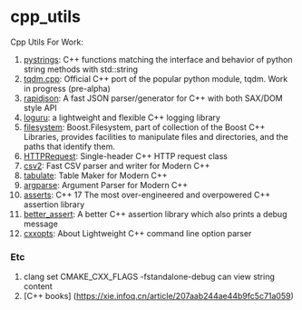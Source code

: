 # cpp_utils

Cpp Utils  For Work:

1. [pystrings](https://github.com/imageworks/pystring): C++ functions matching the interface and behavior of python string methods with std::string
2. [tqdm.cpp](https://github.com/tqdm/tqdm.cpp.git): Official C++ port of the popular python module, tqdm. Work in progress (pre-alpha)
3. [rapidjson](https://github.com/Tencent/rapidjson): A fast JSON parser/generator for C++ with both SAX/DOM style API
4. [loguru](https://github.com/emilk/loguru): a lightweight and flexible C++ logging library
5. [filesystem](https://github.com/boostorg/filesystem.git):
Boost.Filesystem, part of collection of the Boost C++ Libraries, provides facilities to manipulate files and directories, and the paths that identify them.
6. [HTTPRequest](https://github.com/elnormous/HTTPRequest.git):  Single-header C++ HTTP request class
7. [csv2](https://github.com/p-ranav/csv2): Fast CSV parser and writer for Modern C++
8. [tabulate](https://github.com/p-ranav/tabulate): Table Maker for Modern C++
9. [argparse](https://github.com/p-ranav/argparse): Argument Parser for Modern C++
10. [asserts](https://github.com/jeremy-rifkin/asserts): C++ 17 The most over-engineered and overpowered C++ assertion library
11. [better_assert](https://github.com/amallia/better_assert.git): A better C++ assertion library which also prints a debug message
12. [cxxopts](https://github.com/jarro2783/cxxopts.git): About
Lightweight C++ command line option parser

### Etc

1. clang set CMAKE_CXX_FLAGS -fstandalone-debug can view string content
2. [C++ books] (https://xie.infoq.cn/article/207aab244ae44b9fc5c71a059)
